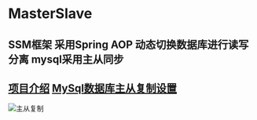 # MasterSlave
SSM框架 采用Spring AOP 动态切换数据库进行读写分离  mysql采用主从同步
---
[项目介绍](http://www.cnblogs.com/jiafuwei/p/6566479.html)
[MySql数据库主从复制设置](http://blog.csdn.net/justdb/article/details/13168569)
---

![主从复制](http://img.blog.csdn.net/20131027114944500?watermark/2/text/aHR0cDovL2Jsb2cuY3Nkbi5uZXQvanVzdGRi/font/5a6L5L2T/fontsize/400/fill/I0JBQkFCMA==/dissolve/70/gravity/SouthEast)

